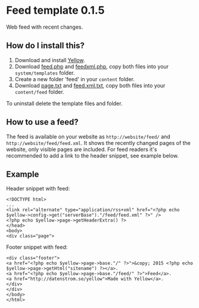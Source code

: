Feed template 0.1.5
===================
Web feed with recent changes.

How do I install this?
----------------------
1. Download and install [Yellow](https://github.com/markseu/yellowcms/).  
2. Download [feed.php](feed.php?raw=true) and [feedxml.php](feedxml.php?raw=true), copy both files into your `system/templates` folder.  
3. Create a new folder 'feed' in your `content` folder.
4. Download [page.txt](page.txt?raw=true) and [feed.xml.txt](feed.xml.txt?raw=true), copy both files into your `content/feed` folder.

To uninstall delete the template files and folder.

How to use a feed?
------------------
The feed is available on your website as `http://website/feed/` and `http://website/feed/feed.xml`. It shows the recently changed pages of the website, only visible pages are included. For feed readers it's recommended to add a link to the header snippet, see example below.
 
Example
-------
Header snippet with feed:

    <!DOCTYPE html>
    ...
    <link rel="alternate" type="application/rss+xml" href="<?php echo $yellow->config->get("serverBase")."/feed/feed.xml" ?>" />
    <?php echo $yellow->page->getHeaderExtra() ?>
    </head>
    <body>
    <div class="page">

Footer snippet with feed:

    <div class="footer">
    <a href="<?php echo $yellow->page->base."/" ?>">&copy; 2015 <?php echo $yellow->page->getHtml("sitename") ?></a>.
    <a href="<?php echo $yellow->page->base."/feed/" ?>">Feed</a>. 
    <a href="http://datenstrom.se/yellow">Made with Yellow</a>.
    </div>
    </div>
    </body>
    </html>